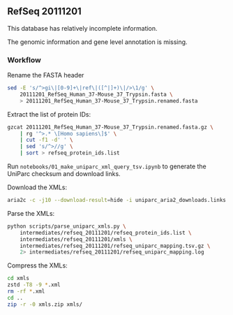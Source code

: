 ## RefSeq 20111201
This database has relatively incomplete information.

The genomic information and gene level annotation is missing.


### Workflow
Rename the FASTA header
```bash
sed -E 's/^>gi\|[0-9]+\|ref\|([^|]+)\|/>\1/g' \
    20111201_RefSeq_Human_37-Mouse_37_Trypsin.fasta \
    > 20111201_RefSeq_Human_37-Mouse_37_Trypsin.renamed.fasta
```

Extract the list of protein IDs:

```bash
gzcat 20111201_RefSeq_Human_37-Mouse_37_Trypsin.renamed.fasta.gz \
    | rg '^>.* \[Homo sapiens\]$' \
    | cut -f1 -d' ' \
    | sed 's/^>//g' \
    | sort > refseq_protein_ids.list
```

Run `notebooks/01_make_uniparc_xml_query_tsv.ipynb` to generate the UniParc checksum and download links.

Download the XMLs:

```bash
aria2c -c -j10 --download-result=hide -i uniparc_aria2_downloads.links
```

Parse the XMLs:

```bash
python scripts/parse_uniparc_xmls.py \
    intermediates/refseq_20111201/refseq_protein_ids.list \
    intermediates/refseq_20111201/xmls \
    intermediates/refseq_20111201/refseq_uniparc_mapping.tsv.gz \
    2> intermediates/refseq_20111201/refseq_uniparc_mapping.log
```

Compress the XMLs:

```bash
cd xmls
zstd -T8 -9 *.xml
rm -rf *.xml
cd ..
zip -r -0 xmls.zip xmls/
```